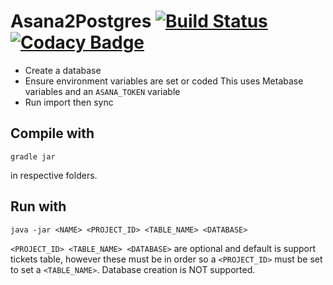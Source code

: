 # Asana2Postgres [![Build Status](https://travis-ci.com/AntonyLeons/Asana2Postgres.svg?token=iEHPmhnrfp4VatGpB9LT&branch=master)](https://travis-ci.com/AntonyLeons/Asana2Postgres) [![Codacy Badge](https://api.codacy.com/project/badge/Grade/96c2e41e78b543b29558193bd883d111)](https://www.codacy.com?utm_source=github.com&amp;utm_medium=referral&amp;utm_content=AntonyLeons/Asana2Postgres&amp;utm_campaign=Badge_Grade)
 
- Create a database
- Ensure environment variables are set or coded
  This uses Metabase variables and an `ASANA_TOKEN` variable
- Run import then sync


## Compile with 

```
gradle jar
```
in respective folders.

## Run with

```
java -jar <NAME> <PROJECT_ID> <TABLE_NAME> <DATABASE>
```
`<PROJECT_ID> <TABLE_NAME> <DATABASE>` are optional and default is support tickets table, however these must be in order so a `<PROJECT_ID>` must be set to set a `<TABLE_NAME>`.
Database creation is NOT supported.

